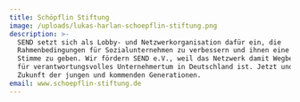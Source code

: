 ```yaml
---
title: Schöpflin Stiftung
image: /uploads/lukas-harlan-schoepflin-stiftung.png
description: >-
  SEND setzt sich als Lobby- und Netzwerkorganisation dafür ein, die
  Rahmenbedingungen für Sozialunternehmen zu verbessern und ihnen eine lautere
  Stimme zu geben. Wir fördern SEND e.V., weil das Netzwerk damit Wegbereiter
  für verantwortungsvolles Unternehmertum in Deutschland ist. Jetzt und für die
  Zukunft der jungen und kommenden Generationen.
email: www.schoepflin-stiftung.de
---
```


